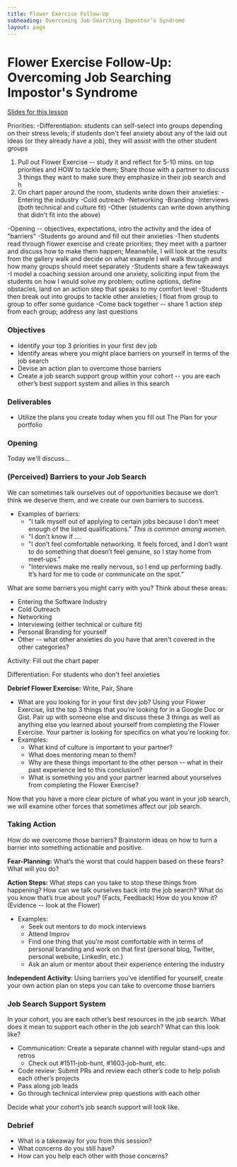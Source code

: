 ```yaml
---
title: Flower Exercise Follow-Up
subheading: Overcoming Job Searching Impostor’s Syndrome
layout: page
---
```


# Flower Exercise Follow-Up: Overcoming Job Searching Impostor's Syndrome

[Slides for this lesson](https://github.com/turingschool/professional_skills/blob/master/files/m4_flower_exercise_follow_up.pdf)

Priorities:
-Differentiation: students can self-select into groups depending on their stress levels; if students don't feel anxiety about any of the laid out ideas (or they already have a job), they will assist with the other student groups
1. Pull out Flower Exercise -- study it and reflect for 5-10 mins. on top priorities and HOW to tackle them; Share those with a partner to discuss 3 things they want to make sure they emphasize in their job search and h
2. On chart paper around the room, students write down their anxieties:
	-Entering the industry
	-Cold outreach
	-Networking
	-Branding
	-Interviews (both technical and culture fit)
	-Other (students can write down anything that didn't fit into the above)
	
-Opening -- objectives, expectations, intro the activity and the idea of "barriers"
-Students go around and fill out their anxieties
-Then students read through flower exercise and create priorities; they meet with a partner and discuss how to make them happen; Meanwhile, I will look at the results from the gallery walk and decide on what example I will walk through and how many groups should meet separately
-Students share a few takeaways
-I model a coaching session around one anxiety, soliciting input from the students on how I would solve my problem; outline options, define obstacles, land on an action step that speaks to my comfort level
-Students then break out into groups to tackle other anxieties; I float from group to group to offer some guidance
-Come back together -- share 1 action step from each group; address any last questions

### Objectives

* Identify your top 3 priorities in your first dev job
* Identify areas where you might place barriers on yourself in terms of the job search
* Devise an action plan to overcome those barriers
* Create a job search support group within your cohort -- you are each other’s best support system and allies in this search

### Deliverables

* Utilize the plans you create today when you fill out The Plan for your portfolio

### Opening
Today we'll discuss...


### (Perceived) Barriers to your Job Search
We can sometimes talk ourselves out of opportunities because we don’t think we deserve them, and we create our own barriers to success.

* Examples of barriers:
	* "I talk myself out of applying to certain jobs because I don’t meet enough of the listed qualifications."
*This is common among women.*
	* "I don't know if ....
	* "I don’t feel comfortable networking. It feels forced, and I don’t want to do something that doesn’t feel genuine, so I stay home from meet-ups."
	* "Interviews make me really nervous, so I end up performing badly. It’s hard for me to code or communicate on the spot."

What are some barriers you might carry with you? Think about these areas:

* Entering the Software Industry
* Cold Outreach
* Networking
* Interviewing (either technical or culture fit)
* Personal Branding for yourself
* Other -- what other anxieties do you have that aren't covered in the other categories? 

Activity: Fill out the chart paper

Differentiation: For students who don't feel anxieties




**Debrief Flower Exercise:** Write, Pair, Share

* What are you looking for in your first dev job? Using your Flower Exercise, list the top 3 things that you’re looking for in a Google Doc or Gist.
Pair up with someone else and discuss these 3 things as well as anything else you learned about yourself from completing the Flower Exercise. Your partner is looking for specifics on what you're looking for.
* Examples:
	* What kind of culture is important to your partner?
	* What does mentoring mean to them?
	* Why are these things important to the other person -- what in their past experience led to this conclusion?
	* What is something you and your partner learned about yourselves from completing the Flower Exercise?

Now that you have a more clear picture of what you want in your job search, we will examine other forces that sometimes affect our job search.

### Taking Action
How do we overcome those barriers? Brainstorm ideas on how to turn a barrier into something actionable and positive.

**Fear-Planning:** What’s the worst that could happen based on these fears? What will you do?

**Action Steps:** What steps can you take to stop these things from happening? How can we talk ourselves back into the job search? What do you know that’s true about you? (Facts, Feedback) How do you know it? (Evidence -- look at the Flower)

* Examples:
	* Seek out mentors to do mock interviews
	* Attend Improv
	* Find one thing that you’re most comfortable with in terms of personal branding and work on that first (personal blog, Twitter, personal website, LinkedIn, etc.)
	* Ask an alum or mentor about their experience entering the industry

**Independent Activity**:
Using barriers you’ve identified for yourself, create your own action plan on steps you can take to overcome those barriers


### Job Search Support System
In your cohort, you are each other’s best resources in the job search.
What does it mean to support each other in the job search?
What can this look like?

* Communication: Create a separate channel with regular stand-ups and retros
	* Check out #1511-job-hunt, #1603-job-hunt, etc.
* Code review: Submit PRs and review each other’s code to help polish each other’s projects
* Pass along job leads
* Go through technical interview prep questions with each other

Decide what your cohort’s job search support will look like.

### Debrief
- What is a takeaway for you from this session?
- What concerns do you still have?
- How can you help each other with those concerns?
